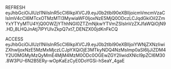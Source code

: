 REFRESH
eyJhbGciOiJIUzI1NiIsInR5cCI6IkpXVCJ9.eyJ0b2tlbl90eXBlIjoicmVmcmVzaCIsImV4cCI6MTcxOTMzMTI3MywiaWF0IjoxNzE5MjQ0ODczLCJqdGkiOiI2ZmYxYTYyMTU4YjQ0OWZjYThhNGI0ZTZmNjkwYTVmZSIsInVzZXJfaWQiOjN9.HD_8LHQJnAtj7lPYUlvZkpQ7xt7_DENZX00jdKnFkCQ

ACCESS
eyJhbGciOiJIUzI1NiIsInR5cCI6IkpXVCJ9.eyJ0b2tlbl90eXBlIjoiYWNjZXNzIiwiZXhwIjoxNzE5MzMxMjczLCJpYXQiOjE3MTkyNDQ4NzMsImp0aSI6IjJiZDM4Y2U0MGMyMzQyMmE4MjM4MzM0ODc0OGEwZGY2IiwidXNlcl9pZCI6M30.8W3PU-6N2B5ERy-wOpKaEzCyE0DoYGSi-hSeaY_4gaE
